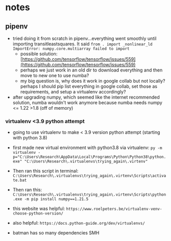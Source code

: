 # notes

## pipenv 
* tried doing it from scratch in pipenv...everything went smoothly until importing transitleastsquares. It said ```from . import _nonlinear_ld ImportError: numpy.core.multiarray failed to import```
    * possible solution: [https://github.com/tensorflow/tensorflow/issues/559](https://github.com/tensorflow/tensorflow/issues/559)
    * perhaps we just work in an old dir to download everything and then move to new one to use numba? 
    * my big question is, why does it work in google collab but not locally? perhaps I should pip list everything in google collab, set those as requirements, and setup a virtualenv accordingly? 
* after upgrading numpy, which seemed like the internet recommended solution, numba wouldn't work anymore because numba needs numpy <= 1.22 >1.8 (off of memory)

### virtualenv <3.9 python attempt
* going to use virtualenv to make < 3.9 version python attempt (starting with python 3.8)

* first made new virtual environment with python3.8 via virtualenv: ```py -m virtualenv -p="C:\Users\Research\AppData\Local\Programs\Python\Python38\python.exe" "C:\Users\Research\.virtualenvs\trying_again\.virtenv"```
* Then ran this script in terminal:  ```C:\Users\Research\.virtualenvs\trying_again\.virtenv\Scripts\activate.bat```
* Then ran this: ```C:\Users\Research\.virtualenvs\trying_again\.virtenv\Scripts\python.exe -m pip install numpy==1.21.5```
* this website was helpful: ```https://www.roelpeters.be/virtualenv-venv-choose-python-version/```
* also helpful: ```https://docs.python-guide.org/dev/virtualenvs/``` 
* batman has so many dependencies SMH 
